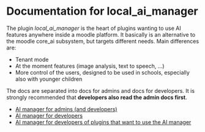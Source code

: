 # Documentation for local_ai_manager

The plugin *local_ai_manager* is the heart of plugins wanting to use AI features anywhere inside a moodle platform. It basically is an alternative to the moodle core_ai subsystem, but targets different needs. Main differences are:
- Tenant mode
- At the moment features (image analysis, text to speech, ...)
- More control of the users, designed to be used in schools, especially also with younger children

The docs are separated into docs for admins and docs for developers. It is strongly recommended that **developers also read the admin docs first**.

* [AI manager for admins (and developers)](admin/index_admin.md)
* [AI manager for developers](dev/index_dev.md)
* [AI manager for developers of plugins that want to use the AI manager](plugindev/index_plugindev.md)
